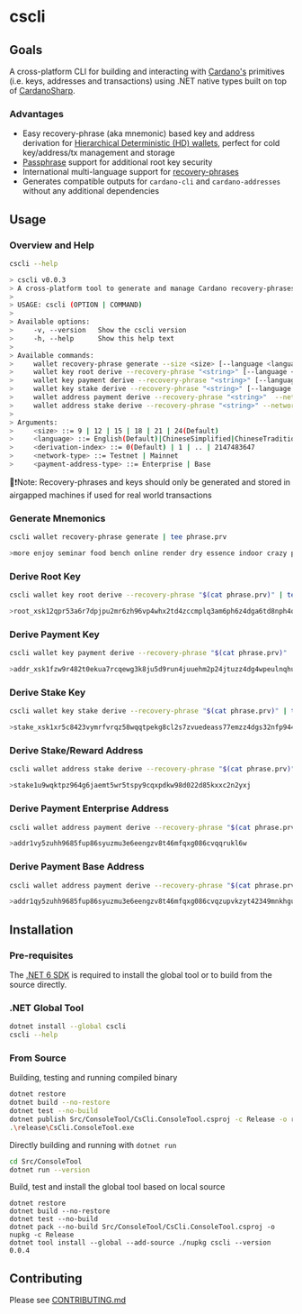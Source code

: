 # cscli

## Goals
A cross-platform CLI for building and interacting with [Cardano's](https://developers.cardano.org/) primitives (i.e. keys, addresses and transactions) 
using .NET native types built on top of [CardanoSharp](https://github.com/CardanoSharp/cardanosharp-wallet).

### Advantages
 - Easy recovery-phrase (aka mnemonic) based key and address derivation for [Hierarchical Deterministic (HD) wallets](https://github.com/bitcoin/bips/blob/master/bip-0044.mediawiki), perfect for cold key/address/tx management and storage
 - [Passphrase](https://vault12.com/securemycrypto/crypto-security-basics/what-is-a-passphrase/passphrases-increase-your-protection-and-your-risk) support for additional root key security
 - International multi-language support for [recovery-phrases](https://github.com/bitcoin/bips/blob/master/bip-0039.mediawiki)
 - Generates compatible outputs for `cardano-cli` and `cardano-addresses` without any additional dependencies

## Usage

### Overview and Help
```bash
cscli --help

> cscli v0.0.3
> A cross-platform tool to generate and manage Cardano recovery-phrases, keys, addresses and transactions.
> 
> USAGE: cscli (OPTION | COMMAND)
> 
> Available options:
>     -v, --version   Show the cscli version
>     -h, --help      Show this help text
> 
> Available commands:
>     wallet recovery-phrase generate --size <size> [--language <language>]
>     wallet key root derive --recovery-phrase "<string>" [--language <language>] [--passphrase "<string>"]
>     wallet key payment derive --recovery-phrase "<string>" [--language <language>] [--passphrase "<string>"] [--account-index <derivation-index>] [--address-index <derivation-index>] [--verification-key-file <string>] [--signing-key-file <string>]
>     wallet key stake derive --recovery-phrase "<string>" [--language <language>] [--passphrase "<string>"] [--account-index <derivation-index>] [--address-index <derivation-index>] [--verification-key-file <string>] [--signing-key-file <string>]
>     wallet address payment derive --recovery-phrase "<string>"  --network-type <network-type> --payment-address-type <payment-address-type> [--language <language>] [--passphrase "<string>"] [--account-index <derivation-index>] [--address-index <derivation-index>] [--stake-account-index <derivation-index>] [--stake-address-index <derivation-index>]
>     wallet address stake derive --recovery-phrase "<string>" --network-type <network-type> [--language <language>] [--passphrase "<string>"] [--account-index <derivation-index>] [--address-index <derivation-index>]
> 
> Arguments:
>     <size> ::= 9 | 12 | 15 | 18 | 21 | 24(Default)
>     <language> ::= English(Default)|ChineseSimplified|ChineseTraditional|French|Italian|Japanese|Korean|Spanish|Czech|Portuguese
>     <derivation-index> ::= 0(Default) | 1 | .. | 2147483647
>     <network-type> ::= Testnet | Mainnet
>     <payment-address-type> ::= Enterprise | Base
```

📝❗Note: Recovery-phrases and keys should only be generated and stored in airgapped machines if used for real world transactions

### Generate Mnemonics
```bash
cscli wallet recovery-phrase generate | tee phrase.prv

>more enjoy seminar food bench online render dry essence indoor crazy page eight fragile mango zoo burger exhibit crouch drop rocket property alter uphold
```

### Derive Root Key
```bash
cscli wallet key root derive --recovery-phrase "$(cat phrase.prv)" | tee root.xsk

>root_xsk12qpr53a6r7dpjpu2mr6zh96vp4whx2td4zccmplq3am6ph6z4dga6td8nph4qpcnlkdcjkd96p83t23mplvh2w42n6yc3urav8qgph3d9az6lc0px7xq7sau4r4dsfp9h0syfkhge8e6muhd69vz9j6fggdhgd4e
```

### Derive Payment Key
```bash
cscli wallet key payment derive --recovery-phrase "$(cat phrase.prv)" | tee pay00.xsk

>addr_xsk1fzw9r482t0ekua7rcqewg3k8ju5d9run4juuehm2p24jtuzz4dg4wpeulnqhualvtx9lyy7u0h9pdjvmyhxdhzsyy49szs6y8c9zwfp0eqyrqyl290e6dr0q3fvngmsjn4aask9jjr6q34juh25hczw3euust0dw
```

### Derive Stake Key
```bash
cscli wallet key stake derive --recovery-phrase "$(cat phrase.prv)" | tee stake00.xsk

>stake_xsk1xr5c8423vymrfvrqz58wqqtpekg8cl2s7zvuedeass77emzz4dgs32nfp944ljxw86h7wkxcrut8gr8qmql8gvc9slc8nj9x47a6jtaqqxf9ywd4wfhrzv4c54vcjp827fytdzrxs3gdh5f0a0s7hcf8a5e4ay8g
```

### Derive Stake/Reward Address
```bash
cscli wallet address stake derive --recovery-phrase "$(cat phrase.prv)" --network-tag Mainnet 

>stake1u9wqktpz964g6jaemt5wr5tspy9cqxpdkw98d022d85kxxc2n2yxj
```

### Derive Payment Enterprise Address
```bash
cscli wallet address payment derive --recovery-phrase "$(cat phrase.prv)" --payment-address-type Enterprise --network-tag Mainnet | tee pay00.addr

>addr1vy5zuhh9685fup86syuzmu3e6eengzv8t46mfqxg086cvqqrukl6w
```

### Derive Payment Base Address
```bash
cscli wallet address payment derive --recovery-phrase "$(cat phrase.prv)" --payment-address-type Base --network-tag Mainnet | tee pay0000.addr

>addr1qy5zuhh9685fup86syuzmu3e6eengzv8t46mfqxg086cvqzupvkzyt42349mnkhgu8ghqzgtsqvzmvu2w675560fvvdspma4ht
```

## Installation

### Pre-requisites
The [.NET 6 SDK](https://dotnet.microsoft.com/download/dotnet/6.0) is required to install the global tool 
or to build from the source directly.

### .NET Global Tool

```bash
dotnet install --global cscli
cscli --help
```

### From Source
Building, testing and running compiled binary
```bash
dotnet restore
dotnet build --no-restore
dotnet test --no-build
dotnet publish Src/ConsoleTool/CsCli.ConsoleTool.csproj -c Release -o release --nologo
.\release\CsCli.ConsoleTool.exe
```

Directly building and running with `dotnet run`
```bash
cd Src/ConsoleTool
dotnet run --version
```

Build, test and install the global tool based on local source
```
dotnet restore
dotnet build --no-restore
dotnet test --no-build
dotnet pack --no-build Src/ConsoleTool/CsCli.ConsoleTool.csproj -o nupkg -c Release
dotnet tool install --global --add-source ./nupkg cscli --version 0.0.4
```

## Contributing
Please see [CONTRIBUTING.md](./CONTRIBUTING.md)

